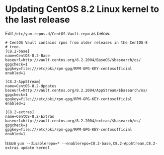 # Updating CentOS 8.2 Linux kernel to the last release

Edit `/etc/yum.repos.d/CentOS-Vault.repo` as below.

	# CentOS Vault contains rpms from older releases in the CentOS-8
	# tree.
	[C8.2-base]
	name=CentOS-8.2-Base
	baseurl=http://vault.centos.org/8.2.2004/BaseOS/$basearch/os/
	gpgcheck=1
	gpgkey=file:///etc/pki/rpm-gpg/RPM-GPG-KEY-centosofficial
	enabled=1
	
	[C8.2-AppStream]
	name=CentOS-8.2-Updates
	baseurl=http://vault.centos.org/8.2.2004/AppStream/$basearch/os/
	gpgcheck=1
	gpgkey=file:///etc/pki/rpm-gpg/RPM-GPG-KEY-centosofficial
	enabled=1
	
	[C8.2-extras]
	name=CentOS-8.2-Extras
	baseurl=http://vault.centos.org/8.2.2004/extras/$basearch/os/
	gpgcheck=1
	gpgkey=file:///etc/pki/rpm-gpg/RPM-GPG-KEY-centosofficial
	enabled=1

Issue `yum --disablerepo=* --enablerepo=C8.2-base,C8.2-AppStream,C8.2-extras update kernel`
